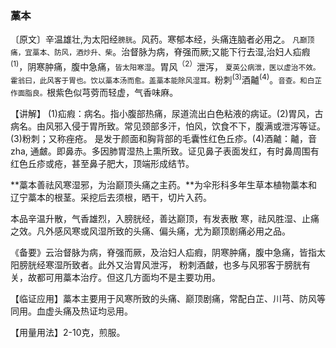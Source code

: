 ### 藁本

〔原文〕辛温雄壮,为太阳经<small>膀胱</small>。风药。寒郁本经，头痛连脑者必用之。 <small>凡巅顶痛，宜藁本、防风，酒炒升、柴</small>。治督脉为病，脊强而厥;又能下行去湿,治妇人疝瘕<sup>(1)</sup>，阴寒肿痛，腹中急痛，<small>皆太阳寒湿</small>。胃风<sup>（2）</sup>泄泻， <small>夏英公病泄，医以虚治不效。霍翁曰，此风客于胃也。饮以藁本汤而愈。盖藁本能除风湿耳。</small>粉刺<sup>(3)</sup>酒齇<sup>(4)</sup>。<small>音查。和白芷作面脂良。</small>根紫色似芎䓖而轻虚，气香味麻。

【讲解】	(1)疝瘕：病名。指小腹部热痛，尿道流出白色粘液的病证。(2)胃风，古病名。由风邪入侵于胃所致。常见颈部多汗，怕风，饮食不下，腹满或泄泻等证。(3)粉刺；又称痤疮。
是发于颜面和胸背部的毛囊性红色丘疹。(4)酒齇：齇，音zha,
通皻。即鼻赤。多因肺胃湿热上熏所致。证见鼻子表面发红，有时鼻周围有红色丘疹或疮，甚至鼻子肥大，顶端形成结节。

**藁本善祛风寒湿邪，为治巅顶头痛之主药。**为伞形科多年生草本植物藁本和辽宁藁本的根茎。采挖后去须根，晒干，切片入药。

本品辛温升散，气香雄烈，入膀胱经，善达巅顶，有发表散
寒，祛风胜湿、止痛之效。凡外感风寒或风湿所致的头痛、偏头痛，尤为巅顶剧痛必用之品。

《备要》云治督脉为病，脊强而厥，及治妇人疝瘕，阴寒肿痛，腹中急痛，皆指太阳膀胱经寒湿所致者。此外又治胃风泄泻，
粉刺酒皻，也多与风邪客于膀胱有关，故都可用藁本治疗。但这几方面均不是主要功用。

【临证应用】藁本主要用于风寒所致的头痛、巅顶剧痛，常配白芷、川芎、防风等同用。血虚头痛及热证均忌用。

【用量用法】2-10克，煎服。

